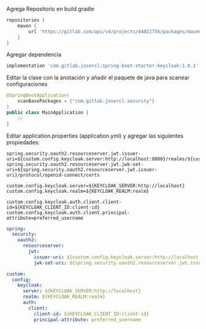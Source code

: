 Agrega Repositorio en build.gradle

```groovy
repositories {
    maven {
        url 'https://gitlab.com/api/v4/projects/44022756/packages/maven'
    }
}
```

Agregar dependencia

```groovy
implementation 'com.gitlab.josercl:spring-boot-starter-keycloak:1.0.1'
```

Editar la clase con la anotación y añadir el paquete de java para scanear configuraciones

```java
@SpringBootApplication(
    scanBasePackages = {"com.gitlab.josercl.security"}
)
public class MainApplication {
    //
}
```

Editar application.properties (application.yml) y agregar las siguientes propiedades:

```properties
spring.security.oauth2.resourceserver.jwt.issuer-uri=${custom.config.keycloak.server:http://localhost:8080}/realms/${custom.config.keycloak.realm:dummy}
spring.security.oauth2.resourceserver.jwt.jwk-set-uri=${spring.security.oauth2.resourceserver.jwt.issuer-uri}/protocol/openid-connect/certs

custom.config.keycloak.server=${KEYCLOAK_SERVER:http://localhost}
custom.config.keycloak.realm=${KEYCLOAK_REALM:realm}

custom.config.keycloak.auth.client.client-id=${KEYCLOAK_CLIENT_ID:client-id}
custom.config.keycloak.auth.client.principal-attribute=preferred_username
```

```yaml
spring:
  security:
    oauth2:
      resourceserver:
        jwt:
          issuer-uri: ${custom.config.keycloak.server:http://localhost:8080}/realms/${custom.config.keycloak.realm:dummy}
          jwk-set-uri: ${spring.security.oauth2.resourceserver.jwt.issuer-uri}/protocol/openid-connect/certs

custom:
  config:
    keycloak:
      server: ${KEYCLOAK_SERVER:http://localhost}
      realm: ${KEYCLOAK_REALM:realm}
      auth:
        client:
          client-id: ${KEYCLOAK_CLIENT_ID:client-id}
          principal-attribute: preferred_username
```